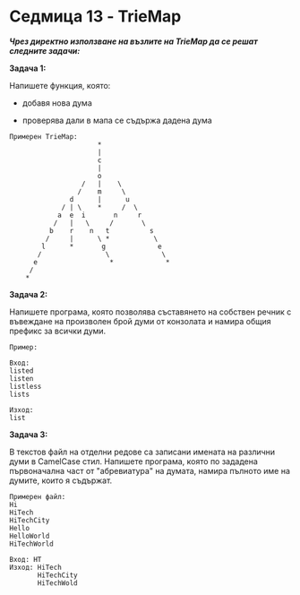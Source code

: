 # Седмица 13 - TrieMap

***Чрез директно използване на възлите на TrieMap да се решат следните задачи:***

**Задача 1:**

Напишете функция, която:

- добавя нова дума

- проверява дали в мапа се съдържа дадена дума

```
Примерен TrieMap:
                      *
                      |
                      c
                      |
                      o
                  /   |    \
                 /    m     \
               d      |      u
             / | \    *     /  \
            a  e  i       n     r
           /   |   \     /       \
          b    r    n   t          s 
         /     |      \ *           \
        l      *       g             e
       /                \             \
      e                  *             *
     /
    *
```

**Задача 2:**

Напишете програма, която позволява съставянето на собствен речник с въвеждане на произволен брой думи от конзолата и намира общия префикс за всички думи.

```
Пример:

Вход:
listed
listen
listless
lists

Изход:
list
```

**Задача 3:**

В текстов файл на отделни редове са записани имената на различни думи в CamelCase стил. Напишете програма, която по зададена първоначална част от "абревиатура" на думата, намира пълното име на думите, които я съдържат.

```
Примерен файл:
Hi
HiTech
HiTechCity
Hello
HelloWorld
HiTechWorld

Вход: HT
Изход: HiTech
       HiTechCity
       HiTechWold
```
